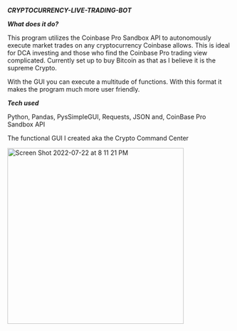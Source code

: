 ***CRYPTOCURRENCY-LIVE-TRADING-BOT***

***What does it do?***

This program utilizes the Coinbase Pro Sandbox API to autonomously execute market trades on any cryptocurrency Coinbase allows. This is ideal for DCA investing and those who find the Coinbase Pro trading view complicated. Currently set up to buy Bitcoin as that as I believe it is the supreme Crypto.

With the GUI you can execute a multitude of functions. With this format it makes the program much more user friendly.

***Tech used***

Python, Pandas, PysSimpleGUI, Requests, JSON and, CoinBase Pro Sandbox API


The functional GUI I created aka the Crypto Command Center


<img width="396" alt="Screen Shot 2022-07-22 at 8 11 21 PM" src="https://user-images.githubusercontent.com/82910305/180582622-43b22a18-853c-4844-802c-9c66af2bc06d.png">
